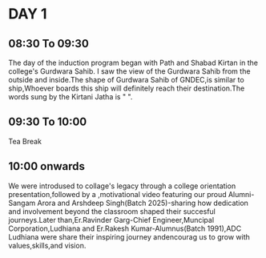 # DAY 1

## 08:30 To 09:30

The day of the induction program began with Path and Shabad Kirtan in the college's Gurdwara Sahib. I saw the view of the Gurdwara Sahib from the outside and inside.The shape of Gurdwara Sahib of GNDEC,is similar to ship,Whoever boards this ship will definitely reach their destination.The words sung by the Kirtani Jatha is "   ".

## 09:30 To 10:00

Tea Break

## 10:00 onwards 

We were introdused to collage's legacy through a college orientation presentation,followed by a ,motivational video featuring our proud Alumni- Sangam Arora and Arshdeep Singh(Batch 2025)-sharing how dedication and involvement beyond the classroom shaped their succesful journeys.Later than,Er.Ravinder Garg-Chief Engineer,Muncipal Corporation,Ludhiana and Er.Rakesh Kumar-Alumnus(Batch 1991),ADC Ludhiana were share their inspiring journey andencourag us to grow with values,skills,and vision.
